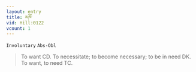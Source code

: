 ```yaml
---
layout: entry
title: མཁོ་
vid: Hill:0122
vcount: 1
---
```

`Involuntary` `Abs-Obl`
> To want CD\.
 To necessitate; to become necessary; to be in need DK\.
 To want, to need TC\.

